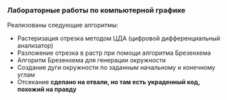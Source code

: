 ### Лабораторные работы по компьютерной графике
Реализованы следующие алгоритмы:
* Растеризация отрезка методом ЦДА (цифровой дифференциальный анализатор)
* Разложение отрезка в растр при помощи алгоритма Брезенхема
* Алгоритм Брезенхема для генерации окружности
* Создание дуги окружности по заданным начальному и конечному углам
* Отсекание **сделано на отвали, но там есть украденный код, похожий на правду**
